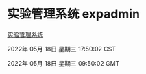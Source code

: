 # 实验管理系统 expadmin
[实验管理系统](http://59.174.27.92:56808/expadmin-782313d2-e1b1-4ea7-932e-3a55e6a1a4d0/)

2022年 05月 18日 星期三 17:50:02 CST

2022年 05月 18日 星期三 09:50:02 GMT
